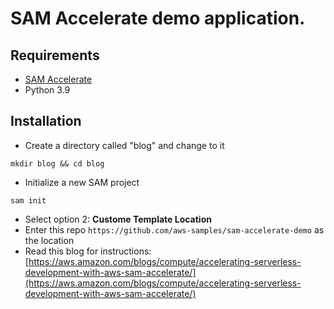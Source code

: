 <!-- Copyright Amazon.com, Inc. or its affiliates. All Rights Reserved.

Permission is hereby granted, free of charge, to any person obtaining a copy of this
software and associated documentation files (the "Software"), to deal in the Software
without restriction, including without limitation the rights to use, copy, modify,
merge, publish, distribute, sublicense, and/or sell copies of the Software, and to
permit persons to whom the Software is furnished to do so.

THE SOFTWARE IS PROVIDED "AS IS", WITHOUT WARRANTY OF ANY KIND, EXPRESS OR IMPLIED,
INCLUDING BUT NOT LIMITED TO THE WARRANTIES OF MERCHANTABILITY, FITNESS FOR A
PARTICULAR PURPOSE AND NONINFRINGEMENT. IN NO EVENT SHALL THE AUTHORS OR COPYRIGHT
HOLDERS BE LIABLE FOR ANY CLAIM, DAMAGES OR OTHER LIABILITY, WHETHER IN AN ACTION
OF CONTRACT, TORT OR OTHERWISE, ARISING FROM, OUT OF OR IN CONNECTION WITH THE
SOFTWARE OR THE USE OR OTHER DEALINGS IN THE SOFTWARE. -->

# SAM Accelerate demo application.

## Requirements
* [SAM Accelerate](https//s12d.com/accelerate)
* Python 3.9

## Installation
* Create a directory called "blog" and change to it
```
mkdir blog && cd blog
```
* Initialize a new SAM project
```
sam init
```
* Select option 2: **Custome Template Location**
* Enter this repo `https://github.com/aws-samples/sam-accelerate-demo` as the location
* Read this blog for instructions: [https://aws.amazon.com/blogs/compute/accelerating-serverless-development-with-aws-sam-accelerate/](https://aws.amazon.com/blogs/compute/accelerating-serverless-development-with-aws-sam-accelerate/)